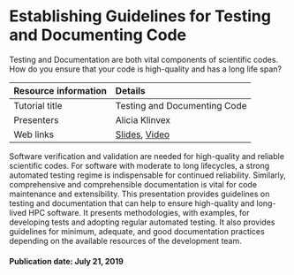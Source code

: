 
# Establishing Guidelines for Testing and Documenting Code

Testing and Documentation are  both vital components of scientific codes. How do you ensure that your code is high-quality and has a long life span?


Resource information | Details 
:--- | :--- 
Tutorial title  | Testing and Documenting Code
Presenters | Alicia Klinvex
Web links |  [Slides](https://www.olcf.ornl.gov/wp-content/uploads/2016/04/testing_webinar.pdf), [Video](https://www.youtube.com/watch?v=kAC0N84JaHA&feature=youtu.be)


Software verification and validation are needed for high-quality and reliable scientific codes. For software with moderate to long lifecycles, a strong automated testing regime is indispensable for continued reliability. Similarly, comprehensive and comprehensible documentation is vital for code maintenance and extensibility. This presentation provides guidelines on testing and documentation that can help to ensure high-quality and long-lived HPC software. It presents methodologies, with examples, for developing tests and adopting regular automated testing. It also provides guidelines for minimum, adequate, and good documentation practices depending on the available resources of the development team.

#### Publication date: July 21, 2019

<!---
Publish: yes
Categories: reliability, development
Topics: testing, documentation
Tags: training, video, doxygen
Level: 2
Prerequisites: defaults
Aggregate: none
--->
